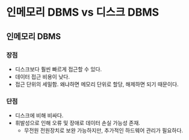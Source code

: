 # 인메모리 DBMS vs 디스크 DBMS

## 인메모리 DBMS
### 장점
- 디스크보다 훨씬 빠르게 접근할 수 있다.
- 데이터 접근 비용이 낮다.
- 접근 단위의 세밀함. 왜냐하면 메모리 단위로 할당, 해제하면 되기 때문이다.



### 단점
- 디스크에 비해 비싸다.
- 휘발성으로 인해 오류 및 장애로 데이터 손실 가능성 존재.
  - 무전원 전원장치로 보완 가능하지만, 추가적인 하드웨어 관리가 필요하다.

  
